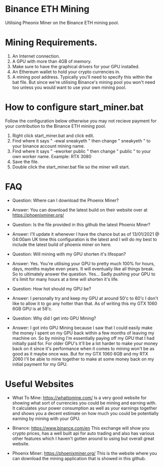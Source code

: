 # Binance ETH Mining
Utilising Pheonix Miner on the Binance ETH mining pool.

# Mining Requirements.

1. An Internet connection.
2. A GPU with more than 4GB of memory.
3. Make sure to have the graphical drivers for your GPU installed.
4. An Ethereum wallet to hold your crypto currencies in.
5. A mining pool address. Typically you'll need to specify this within the bat file. 
But since we're utilising Binance's mining pool you won't need too unless you would
want to use your own mining pool.

# How to configure start_miner.bat
Follow the configuration below otherwise you may not recieve payment for your contribution to the Binance ETH mining pool.

1. Right click start_miner.bat and click edit.
2. Find where it says " -ewal sneakyeth " then change " sneakyeth " to your binance account mining name.
3. Find where it says " -eworker public " then change " public " to your own worker name. Example: RTX 3080
4. Save the file.
5. Double click the start_miner.bat file so the miner will start.

# FAQ

- Question: Where can I download the Phoenix Miner?
- Answer: You can download the latest build on their website over at https://phoenixminer.org/

- Question: Is the file provided in this github the latest Phoenix Miner?
- Answer: I'll update it whenever I have the chance but as of 13/01/2021 @ 04:00am UK time this configuration is the latest and I will do my best to include the latest build of phoenix miner on here.

- Question: Will mining with my GPU shorten it's lifespan?
- Answer: Yes. You're utilising your GPU to pretty much 100% for hours, days, months maybe even years. It will eventually like all things break. So to ultimately answer the question. Yes... Sadly pushing your GPU to it's limit for many hours at a time will shorten it's life.

- Question: How hot should my GPU be?
- Answer: I personally try and keep my GPU at around 50'c to 60'c I don't like to allow it to go any hotter than that. As of writing this my GTX 1060 6GB GPU is at 58'c.

- Question: Why did I get into GPU Mining?
- Answer: I got into GPU Mining because I saw that I could easily make the money I spent on my GPU back within a few months of leaving my machine on. So by mining I'm essentially paying off my GPU that I had initially paid for. For older GPU's it'll be a lot harder to make your money back on it since it's performance when it comes to mining won't be as good as it maybe once was. But for my GTX 1060 6GB and my RTX 2060 I'll be able to mine together to make at some money back on my initial payment for my GPU.

# Useful Websites

- What To Mine: https://whattomine.com/ Is a very good website for showing what sort of currencies you could be mining and earning with. It calculates your power consumption as well as your earnings together and shows you a decent estimate on how much you could be potentially earning by mining with your GPU.

- Binance: https://www.binance.com/en This exchange will show you crypto prices, has a well built api for auto trading and also has various other features which I haven't gotten around to using but overall great website.

- Phoenix Miner: https://phoenixminer.org/ This is the website where you can download the mining application that is showed in this github.
